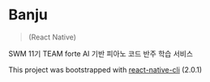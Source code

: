 # Banju
>(React Native)

SWM 11기 TEAM forte
AI 기반 피아노 코드 반주 학습 서비스

This project was bootstrapped with [react-native-cli](https://www.npmjs.com/package/react-native-cli) (2.0.1)